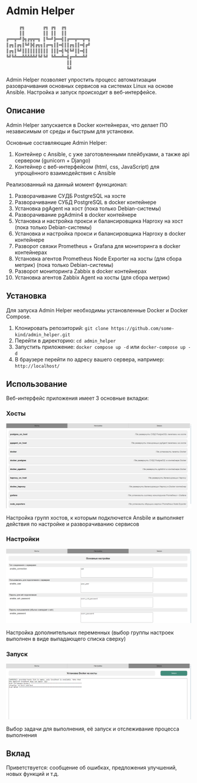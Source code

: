 # Admin Helper

         ╔╗       ╔╗ ╔╗  ╔╗
         ║║       ║║ ║║  ║║ 
    ╔══╦═╝╠╗╔╦╦═╗ ║╚═╝╠══╣║╔══╦══╦═╗ 
    ║╔╗║╔╗║╚╝╠╣╔╗╗║╔═╗║║═╣║║╔╗║║═╣╔╝
    ║╔╗║╚╝║║║║║║║║║║ ║║║═╣╚╣╚╝║║═╣║
    ╚╝╚╩══╩╩╩╩╩╝╚╝╚╝ ╚╩══╩═╣╔═╩══╩╝
                           ║║
                           ╚╝


Admin Helper позволяет упростить процесс автоматизации разоврачивания основных сервисов на системах Linux на основе Ansible.
Настройка и запуск происходит в веб-интерфейсе.

## Описание

Admin Helper запускается в Docker контейнерах, что делает ПО независимым от среды и быстрым для установки.

Основные составляющие Admin Helper:
1) Контейнер с Ansible, с уже заготовленными плейбуками, а также api сервером (gunicorn + Django)
2) Контейнер с веб-интерфейсом (html, css, JavaScript) для упрощённого взаимодействия с Ansible

Реализованный на данный момент функционал:
1) Разворачивание СУДБ PostgreSQL на хосте
2) Разворачивание СУБД PostgreSQL в docker контейнере
3) Установка pgAgent на хост (пока только Debian-системы)
4) Разворачивание pgAdmin4 в docker контейнере
5) Установка и настройка прокси и балансировщика Haproxy на хост (пока только Debian-системы)
6) Установка и настройка прокси и балансировщика Haproxy в docker контейнере
7) Разворот связки Prometheus + Grafana для мониторинга в docker контейнерах
8) Установка агентов Prometheus Node Exporter на хосты (для сбора метрик) (пока только Debian-системы)
9) Разворот мониторинга Zabbix в docker контейнерах
10) Установка агентов Zabbix Agent на хосты (для сбора метрик)

## Установка

Для запуска Admin Helper необходимы установленные Docker и Docker Compose.

1. Клонировать репозиторий: `git clone https://github.com/some-kind/admin_helper.git`
2. Перейти в директорию: `cd admin_helper`
3. Запустить приложение: `docker compose up -d` или `docker-compose up -d`
4. В браузере перейти по адресу вашего сервера, например: `http://localhost/`

## Использование

Веб-интерфейс приложения имеет 3 основные вкладки:
### Хосты
![Вкладка Хосты](README_images/page_hosts.png)

Настройка групп хостов, к которым подключется Ansbile и выполняет действия по настройке и разворачиванию сервисов

### Настройки
![Вкладка Настройки](README_images/page_settings.png)

Настройка дополнительных переменных (выбор группы настроек выполнен в виде выпадающего списка сверху)

### Запуск
![Вкладка Запуск](README_images/page_run.png)

Выбор задачи для выполнения, её запуск и отслеживание процесса выполнения

## Вклад

Приветствуется: сообщение об ошибках, предложения улучшений, новых функций и т.д.




